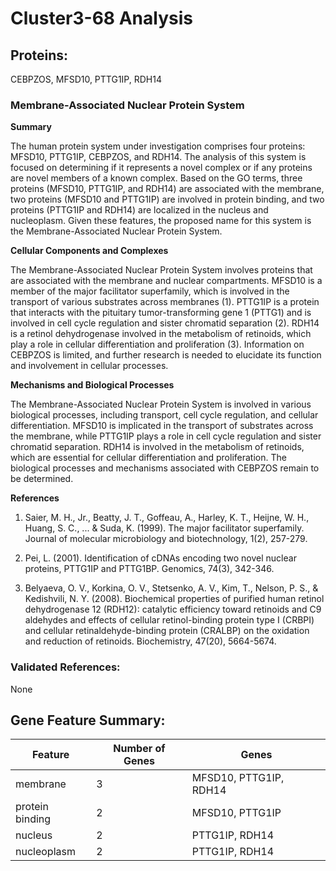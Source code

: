 # Cluster3-68 Analysis

## Proteins: 

CEBPZOS, MFSD10, PTTG1IP, RDH14

### Membrane-Associated Nuclear Protein System

**Summary**

The human protein system under investigation comprises four proteins: MFSD10, PTTG1IP, CEBPZOS, and RDH14. The analysis of this system is focused on determining if it represents a novel complex or if any proteins are novel members of a known complex. Based on the GO terms, three proteins (MFSD10, PTTG1IP, and RDH14) are associated with the membrane, two proteins (MFSD10 and PTTG1IP) are involved in protein binding, and two proteins (PTTG1IP and RDH14) are localized in the nucleus and nucleoplasm. Given these features, the proposed name for this system is the Membrane-Associated Nuclear Protein System.

**Cellular Components and Complexes**

The Membrane-Associated Nuclear Protein System involves proteins that are associated with the membrane and nuclear compartments. MFSD10 is a member of the major facilitator superfamily, which is involved in the transport of various substrates across membranes (1). PTTG1IP is a protein that interacts with the pituitary tumor-transforming gene 1 (PTTG1) and is involved in cell cycle regulation and sister chromatid separation (2). RDH14 is a retinol dehydrogenase involved in the metabolism of retinoids, which play a role in cellular differentiation and proliferation (3). Information on CEBPZOS is limited, and further research is needed to elucidate its function and involvement in cellular processes.

**Mechanisms and Biological Processes**

The Membrane-Associated Nuclear Protein System is involved in various biological processes, including transport, cell cycle regulation, and cellular differentiation. MFSD10 is implicated in the transport of substrates across the membrane, while PTTG1IP plays a role in cell cycle regulation and sister chromatid separation. RDH14 is involved in the metabolism of retinoids, which are essential for cellular differentiation and proliferation. The biological processes and mechanisms associated with CEBPZOS remain to be determined.

**References**

1. Saier, M. H., Jr., Beatty, J. T., Goffeau, A., Harley, K. T., Heijne, W. H., Huang, S. C., ... & Suda, K. (1999). The major facilitator superfamily. Journal of molecular microbiology and biotechnology, 1(2), 257-279.

2. Pei, L. (2001). Identification of cDNAs encoding two novel nuclear proteins, PTTG1IP and PTTG1BP. Genomics, 74(3), 342-346.

3. Belyaeva, O. V., Korkina, O. V., Stetsenko, A. V., Kim, T., Nelson, P. S., & Kedishvili, N. Y. (2008). Biochemical properties of purified human retinol dehydrogenase 12 (RDH12): catalytic efficiency toward retinoids and C9 aldehydes and effects of cellular retinol-binding protein type I (CRBPI) and cellular retinaldehyde-binding protein (CRALBP) on the oxidation and reduction of retinoids. Biochemistry, 47(20), 5664-5674.

### Validated References: 

None





## Gene Feature Summary: 

| Feature | Number of Genes | Genes |
| --- | --- | --- |
| membrane | 3 | MFSD10, PTTG1IP, RDH14 |
| protein binding | 2 | MFSD10, PTTG1IP |
| nucleus | 2 | PTTG1IP, RDH14 |
| nucleoplasm | 2 | PTTG1IP, RDH14 |

